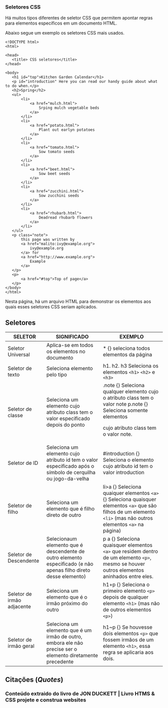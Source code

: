 ### Seletores CSS

Há muitos tipos diferentes de seletor CSS que permitem apontar regras para elementos específicos em um documento HTML. 

Abaixo segue um exemplo os seletores CSS mais usados.
 ```
<!DOCTYPE html>
<html>

<head>
    <title> CSS seletores</title>
</head>

<body>
    <h1 id="top">Kitchen Garden Calendar</h1>
    <p id="introduction" Here you can read our handy guide about what to do when.</p>
    <h2>Spring</h2>
    <ul>
        <li>
            <a href="mulch.html">
                Srping mulch vegetable beds
            </a>
        </li>
        <li>
            <a href="potato.html">
                Plant out earlyn potatoes
            </a>
        </li>
        <li>
            <a href="tomato.html">
                Sow tomato seeds
            </a>
        </li>
        <li>
            <a href="beet.html">
                Sow beet seeds
            </a>
        </li>
        <li>
            <a href="zucchini.html">
                Sow zucchini seeds
            </a>
        </li>
        <li>
            <a href="rhubarb.html">
                Deadread rhubarb flowers
            </a>
        </li>
    </ul>
    <p class="note">
        this page was written by
        <a href="malito:ivy@example.org">
            ivy@example.org
        </a> for
        <a href="http://www.example.org">
            Example
        </a>
    </p>
    <p>
        <a href="#top">Top of page</a>
    </p>
</body>
</html>
```
Nesta página, há um arquivo HTML para demonstrar os elementos aos quais  esses seletores CSS seriam aplicados.

## Seletores

| SELETOR    | SIGNIFICADO | EXEMPLO  |
| ------ | ----------- | --------- |
| Seletor Universal  | Aplica-se em todos os elementos no documento        | * {}  seleciona todos elementos da página     |
| Seletor de texto  | Seleciona elemento pelo tipo       | h1. h2. h3 Seleciona os elementos ```<h1>``` ```<h2>``` e ```<h3>```         |
| Seletor de classe  | Seleciona um elemento cujo  atributo class tem o valor especificado depois do ponto      | .note {} Seleciona qualquer elemento cujo o atributo class tem o valor  note p.note {} Seleciona somente elementos <p> cujo atributo class tem o valor note.         |
| Seletor de ID  | Seleciona um elemento cujo atributo id tem o valor especificado após o símbolo de cerquilha ou jogo-da-velha       | #introduction {} Seleciona o elemento cujo atributo id tem o valor introduction         |
| Seletor de filho  | Seleciona um elemento que é filho direto de outro       | li>a {} Seleciona quaiquer elementos ```<a>```{} Seleciona quaisquer elementos ```<a>``` que são filhos de um elemento ```<li>``` (mas não outros elementos ```<a>``` na página)         |
| Seletor de Descendente  | Selecionaum elemento que é descendente de outro elemento especificado (e não apenas filho direto desse elemento)       | p  a {} Seleciona quaisquer elementos ```<a>``` que residem dentro de um elemento ```<p>```, mesmo se houver outros elementos aninhados entre eles.         |
| Seletor de irmão adjacente  | Seleciona um elemento que é o irmão próximo do outro       | h1+p {} Seleciona o primeiro elemento ```<p>``` depois de qualquer elemento ```<h1>``` (mas não de outros elementos ```<p>```)         |
| Seletor de irmão geral  | Seleciona um elemento que é um irmão de outro, embora ele não precise ser o elemento diretamente precedente       | h1~p     {} Se houvesse dois elementos ```<p>``` que fossem irmãos de um elemento ```<h1>```, essa regra se aplicaria aos dois.     |

## Citações (_Quotes_)
### Conteúdo extraido do livro de JON DUCKETT | Livro HTMS & CSS projete e construa websites
